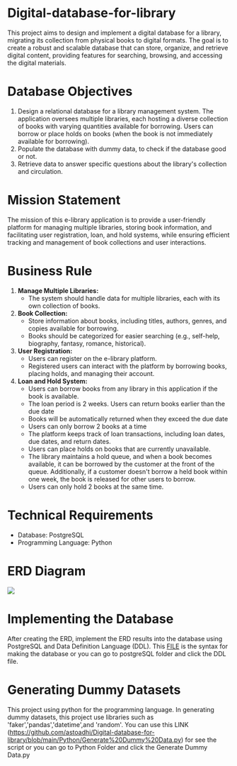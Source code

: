 # Digital-database-for-library
This project aims to design and implement a digital database for a library, migrating its collection from physical books to digital formats. The goal is to create a robust and scalable database that can store, organize, and retrieve digital content, providing features for searching, browsing, and accessing the digital materials.


# Database Objectives

1.	Design a relational database for a library management system. The application oversees multiple libraries, each hosting a diverse collection of books with varying quantities available for borrowing. Users can borrow or place holds on books (when the book is not immediately available for borrowing). 
2.	Populate the database with dummy data, to check if the database good or not. 
3.	Retrieve data to answer specific questions about the library's collection and circulation.


# Mission Statement 
The mission of this e-library application is to provide a user-friendly platform for managing multiple libraries, storing book information, and facilitating user registration, loan, and hold systems, while ensuring efficient tracking and management of book collections and user interactions.


# Business Rule

1. **Manage Multiple Libraries:**
    - The system should handle data for multiple libraries, each with its own collection of books.
2. **Book Collection:**
    - Store information about books, including titles, authors, genres, and copies available for borrowing.
    - Books should be categorized for easier searching (e.g., self-help, biography, fantasy, romance, historical).
3. **User Registration:**
    - Users can register on the e-library platform.
    - Registered users can interact with the platform by borrowing books, placing holds, and managing their account.
4. **Loan and Hold System:**
    - Users can borrow books from any library in this application if the book is available. 
    - The loan period is 2 weeks. Users can return books earlier than the due date
    - Books will be automatically returned when they exceed the due date
    - Users can only borrow 2 books at a time
    - The platform keeps track of loan transactions, including loan dates, due dates, and return dates.
    - Users can place holds on books that are currently unavailable.
    - The library maintains a hold queue, and when a book becomes available, it can be borrowed by the customer at the front of the queue. Additionally, if a customer doesn't borrow a held book within one week,  the book is released for other users to borrow. 
    - Users can only hold 2 books at the same time.


# Technical Requirements
* Database: PostgreSQL
* Programming Language: Python


# ERD Diagram
![](https://github.com/astoadhi/Digital-database-for-library/blob/main/ERD/ERD.png)

# Implementing the Database

After creating the ERD, implement the ERD results into the database using PostgreSQL and Data Definition Language (DDL). This [FILE](https://github.com/astoadhi/Digital-database-for-library/blob/main/postgreSQL/DDL.sql) is the syntax for making the database or you can go to postgreSQL folder and click the DDL file.

# Generating Dummy Datasets

This project using python for the programming language. In generating dummy datasets, this project use libraries such as 'faker','pandas','datetime',and 'random'. You can use this LINK (https://github.com/astoadhi/Digital-database-for-library/blob/main/Python/Generate%20Dummy%20Data.py) for see the script or you can go to Python Folder and click the Generate Dummy Data.py


